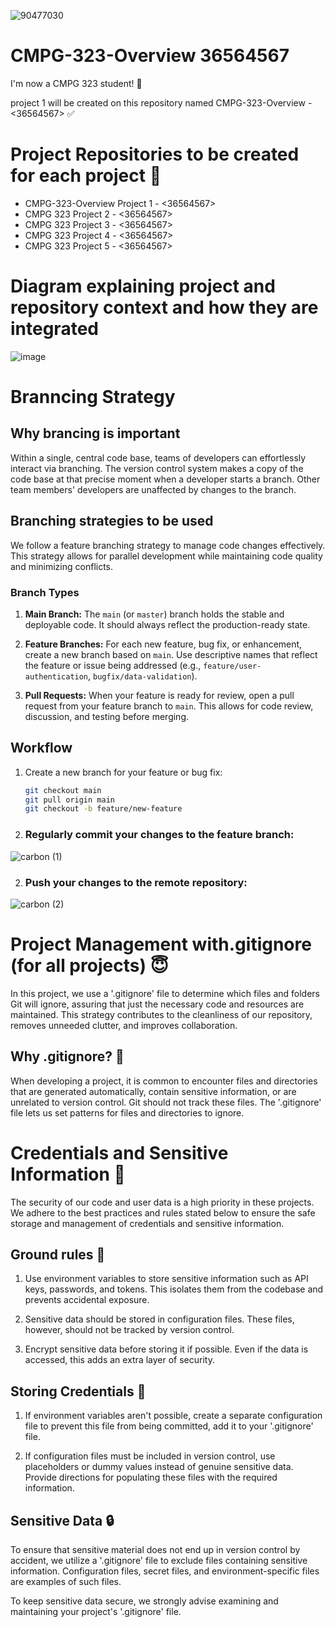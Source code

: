 ![90477030](https://github.com/peacetheboy/CMPG-323-Overview-36564567-/assets/90477030/6ccd76bb-4474-4c38-9134-b04f2f781b50)
# CMPG-323-Overview 36564567
I'm now a CMPG 323 student! 🤩

project 1 will be created on this repository named CMPG-323-Overview - <36564567> ✅

# Project Repositories to be created for each project 🫡
- CMPG-323-Overview Project 1 - <36564567> 
- CMPG 323 Project 2 - <36564567>
- CMPG 323 Project 3 - <36564567>
- CMPG 323 Project 4 - <36564567>
- CMPG 323 Project 5 - <36564567>

# Diagram explaining project and repository context and how they are integrated
![image](https://github.com/peacetheboy/CMPG-323-Overview-36564567-/assets/90477030/08791091-dac5-45ac-a068-2175e0a84fad)

# Branncing Strategy

## Why brancing is important
Within a single, central code base, teams of developers can effortlessly interact via branching. The version control system makes a copy of the code base at that precise moment when a developer starts a branch. Other team members' developers are unaffected by changes to the branch. 

## Branching strategies to be used

We follow a feature branching strategy to manage code changes effectively. This strategy allows for parallel development while maintaining code quality and minimizing conflicts.

### Branch Types

1. **Main Branch:** The `main` (or `master`) branch holds the stable and deployable code. It should always reflect the production-ready state.

2. **Feature Branches:** For each new feature, bug fix, or enhancement, create a new branch based on `main`. Use descriptive names that reflect the feature or issue being addressed (e.g., `feature/user-authentication`, `bugfix/data-validation`).

3. **Pull Requests:** When your feature is ready for review, open a pull request from your feature branch to `main`. This allows for code review, discussion, and testing before merging.

## Workflow

1. Create a new branch for your feature or bug fix:

   ```bash
   git checkout main
   git pull origin main
   git checkout -b feature/new-feature
1. ### Regularly commit your changes to the feature branch:
![carbon (1)](https://github.com/peacetheboy/CMPG-323-Overview-36564567-/assets/90477030/ce6319f2-0bf2-4064-903c-30ef2a1ea3bf)

2. ### Push your changes to the remote repository:
![carbon (2)](https://github.com/peacetheboy/CMPG-323-Overview-36564567-/assets/90477030/8f3a36a4-a60d-48d7-9e8f-2b51ad03e43e)

# Project Management with.gitignore (for all projects) 😇

In this project, we use a '.gitignore' file to determine which files and folders Git will ignore, assuring that just the necessary code and resources are maintained. This strategy contributes to the cleanliness of our repository, removes unneeded clutter, and improves collaboration.

## Why .gitignore? 🤔

When developing a project, it is common to encounter files and directories that are generated automatically, contain sensitive information, or are unrelated to version control. Git should not track these files. The '.gitignore' file lets us set patterns for files and directories to ignore.

# Credentials and Sensitive Information 🤫

The security of our code and user data is a high priority in these projects. We adhere to the best practices and rules stated below to ensure the safe storage and management of credentials and sensitive information.


## Ground rules 📗

1. Use environment variables to store sensitive information such as API keys, passwords, and tokens. This isolates them from the codebase and prevents accidental exposure.

2. Sensitive data should be stored in configuration files. These files, however, should not be tracked by version control.

3. Encrypt sensitive data before storing it if possible. Even if the data is accessed, this adds an extra layer of security.

## Storing Credentials 🔐

1. If environment variables aren't possible, create a separate configuration file to prevent this file from being committed, add it to your '.gitignore' file.

2. If configuration files must be included in version control, use placeholders or dummy values instead of genuine sensitive data. Provide directions for populating these files with the required information.

## Sensitive Data 🔒

To ensure that sensitive material does not end up in version control by accident, we utilize a '.gitignore' file to exclude files containing sensitive information. Configuration files, secret files, and environment-specific files are examples of such files.

To keep sensitive data secure, we strongly advise examining and maintaining your project's '.gitignore' file.


